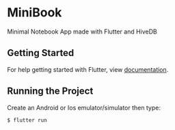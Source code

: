 # MiniBook
Minimal Notebook App made with Flutter and HiveDB

## Getting Started

For help getting started with Flutter, view
[documentation](http://flutter.io/).


## Running the Project
Create an Android or Ios emulator/simulator then type:
```sh
$ flutter run
```

